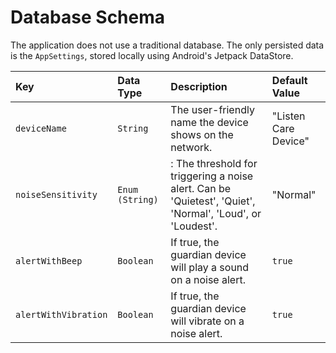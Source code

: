 # Database Schema

The application does not use a traditional database. The only persisted data is the `AppSettings`, stored locally using Android's Jetpack DataStore.

| Key                  | Data Type       | Description                                                                                               | Default Value        |
| :------------------- | :-------------- | :-------------------------------------------------------------------------------------------------------- | :------------------- |
| `deviceName`         | `String`        | The user-friendly name the device shows on the network.                                                   | "Listen Care Device" |
| `noiseSensitivity`   | `Enum (String)` | : The threshold for triggering a noise alert. Can be 'Quietest', 'Quiet', 'Normal', 'Loud', or 'Loudest'. | "Normal"             |
| `alertWithBeep`      | `Boolean`       | If true, the guardian device will play a sound on a noise alert.                                          | `true`               |
| `alertWithVibration` | `Boolean`       | If true, the guardian device will vibrate on a noise alert.                                               | `true`               |

